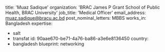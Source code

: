 title: 'Muaz Sadique'
organization: 'BRAC James P Grant School of Public Health, BRAC University'
job_title: 'Medical Officer'
email_address: muaz.sadique@bracu.ac.bd
post_nominal_letters: MBBS
works_in: Bangladesh
expertise:
  - salt
  - transfat
id: 90aae670-be71-4a76-ba86-a3e6e8136450
country:
  - bangladesh
blueprint: networking
